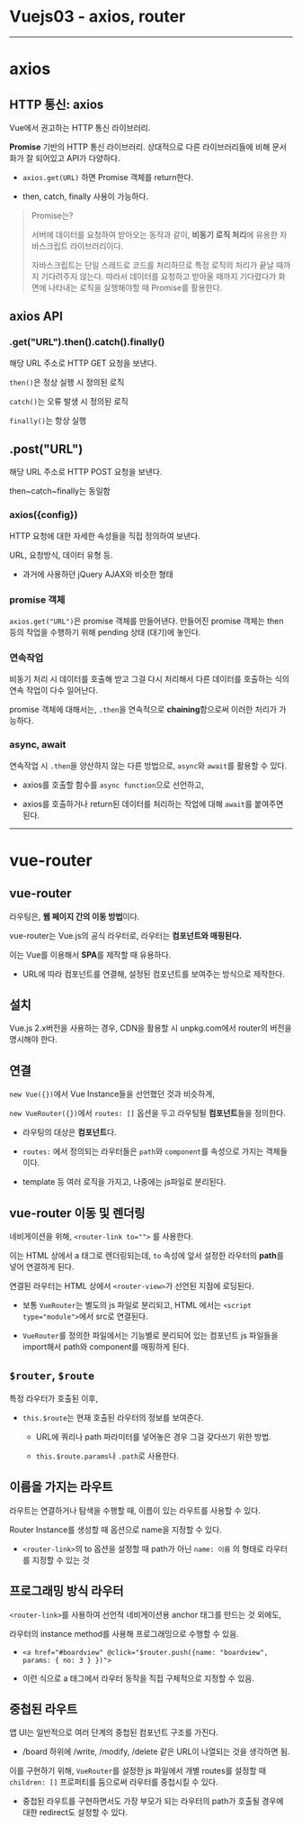 # Vuejs03 - axios, router

---

# axios

## HTTP 통신: axios

Vue에서 권고하는 HTTP 통신 라이브러리.

**Promise** 기반의 HTTP 통신 라이브러리. 상대적으로 다른 라이브러리들에 비해 문서화가 잘 되어있고 API가 다양하다.

- `axios.get(URL)` 하면 Promise 객체를 return한다.

- then, catch, finally 사용이 가능하다.

> Promise는?
> 
> 서버에 데이터를 요청하여 받아오는 동작과 같이, **비동기 로직 처리**에 유용한 자바스크립트 라이브러리이다.
> 
> 자바스크립트는 단일 스레드로 코드를 처리하므로 특정 로직의 처리가 끝날 때까지 기다려주지 않는다. 따라서 데이터를 요청하고 받아올 때까지 기다렸다가 화면에 나타내는 로직을 실행해야할 때 Promise를 활용한다.

## axios API

### .get("URL").then().catch().finally()

해당 URL 주소로 HTTP GET 요청을 보낸다.

`then()`은 정상 실행 시 정의된 로직

`catch()`는 오류 발생 시 정의된 로직

`finally()`는 항상 실행

## .post("URL")

해당 URL 주소로 HTTP POST 요청을 보낸다.

then~catch~finally는 동일함

### axios({config})

HTTP 요청에 대한 자세한 속성들을 직접 정의하여 보낸다.

URL, 요청방식, 데이터 유형 등.

- 과거에 사용하던 jQuery AJAX와 비슷한 형태

### promise 객체

`axios.get("URL")`은 promise 객체를 만들어낸다. 만들어진 promise 객체는 then 등의 작업을 수행하기 위해 pending 상태 (대기)에 놓인다.

### 연속작업

비동기 처리 시 데이터를 호출해 받고 그걸 다시 처리해서 다른 데이터를 호출하는 식의 연속 작업이 다수 일어난다.

promise 객체에 대해서는, `.then`을 연속적으로 **chaining**함으로써 이러한 처리가 가능하다.

### async, await

연속작업 시 `.then`을 양산하지 않는 다른 방법으로, `async`와 `await`를 활용할 수 있다.

- axios를 호출할 함수를 `async function`으로 선언하고,

- axios를 호출하거나 return된 데이터를 처리하는 작업에 대해 `await`를 붙여주면 된다.

---

# vue-router

## vue-router

라우팅은, **웹 페이지 간의 이동 방법**이다.

vue-router는 Vue.js의 공식 라우터로, 라우터는 **컴포넌트와 매핑된다.**

이는 Vue를 이용해서 **SPA**를 제작할 때 유용하다.

- URL에 따라 컴포넌트를 연결해, 설정된 컴포넌트를 보여주는 방식으로 제작한다.

## 설치

Vue.js 2.x버전을 사용하는 경우, CDN을 활용할 시 unpkg.com에서 router의 버전을 명시해야 한다.

## 연결

`new Vue({})`에서 Vue Instance들을 선언했던 것과 비슷하게,

`new VueRouter({})`에서 `routes: []` 옵션을 두고 라우팅될 **컴포넌트**들을 정의한다.

- 라우팅의 대상은 **컴포넌트**다.

- `routes:` 에서 정의되는 라우터들은 `path`와 `component`를 속성으로 가지는 객체들이다.

- template 등 여러 로직을 가지고, 나중에는 js파일로 분리된다.

## vue-router 이동 및 렌더링

네비게이션을 위해, `<router-link to="">` 를 사용한다.

이는 HTML 상에서 a 태그로 렌더링되는데, `to` 속성에 앞서 설정한 라우터의 **path**를 넣어 연결하게 된다.

연결된 라우터는 HTML 상에서 `<router-view>`가 선언된 지점에 로딩된다.

- 보통 `VueRouter`는 별도의 js 파일로 분리되고, HTML 에서는 `<script type="module">`에서 src로 연결된다.

- `VueRouter`를 정의한 파일에서는 기능별로 분리되어 있는 컴포넌트 js 파일들을 import해서 path와 component를 매핑하게 된다.

## `$router`, `$route`

특정 라우터가 호출된 이후,

- `this.$route`는 현재 호출된 라우터의 정보를 보여준다.
  
  - URL에 쿼리나 path 파라미터를 넣어놓은 경우 그걸 갖다쓰기 위한 방법.
  
  - `this.$route.params`나 `.path`로 사용한다.

## 이름을 가지는 라우트

라우트는 연결하거나 탐색을 수행할 때, 이름이 있는 라우트를 사용할 수 있다.

Router Instance를 생성할 때 옵션으로 name을 지정할 수 있다.

- `<router-link>`의 to 옵션을 설정할 때 path가 아닌 `name: 이름` 의 형태로 라우터를 지정할 수 있는 것

## 프로그래밍 방식 라우터

`<router-link>`를 사용하여 선언적 네비게이션용 anchor 태그를 만드는 것 외에도, 

라우터의 instance method를 사용해 프로그래밍으로 수행할 수 있음.

- `<a href="#boardview" @click="$router.push({name: "boardview", params: { no: 3 } })">`

- 이런 식으로 a 태그에서 라우터 동작을 직접 구체적으로 지정할 수 있음.

## 중첩된 라우트

앱 UI는 일반적으로 여러 단계의 중첩된 컴포넌트 구조를 가진다.

- /board 하위에 /write, /modify, /delete 같은 URL이 나열되는 것을 생각하면 됨.

이를 구현하기 위해, `VueRouter`를 설정한 js 파일에서 개별 routes를 설정할 때 `children: []` 프로퍼티를 둠으로써 라우터를 중첩시킬 수 있다.

- 중첩된 라우트를 구현하면서도 가장 부모가 되는 라우터의 path가 호출될 경우에 대한 redirect도 설정할 수 있다.
